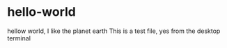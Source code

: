 # hello-world

hellow world, I like the planet earth
This is a test file, yes from the desktop terminal
